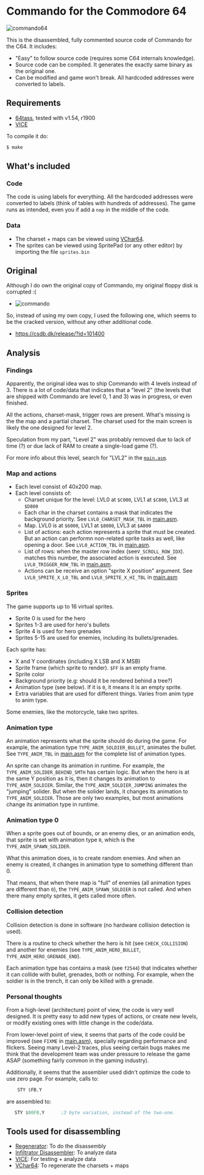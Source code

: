 # Commando for the Commodore 64

![commando64](https://lh3.googleusercontent.com/d8wonEvj2mcU2kp2gstEmZNFVUgZ8mGVxNiBTiHPXLiEC2tcs-aavTmsyoUnwm8oFBaqr7gQrHSuhvFl21gXBMDV7MUQmV7Fh7lefMMZVdd1FsDqGL5WxZ4pGp3PvKMk-ptyT123Glo=-no)

This is the disassembled, fully commented source code of Commando for the C64. It includes:

* "Easy" to follow source code (requires some C64 internals knowledge).
* Source code can be compiled. It generates the exactly same binary as the original one.
* Can be modified and game won't break. All hardcoded addresses were converted
  to labels.

## Requirements

* [64tass][64tass], tested with v1.54, r1900
* [VICE][vice]

[64tass]: http://tass64.sourceforge.net/
[vice]: http://vice-emu.sourceforge.net/

To compile it do:

```sh
$ make
```

## What's included

### Code

The code is using labels for everything. All the hardcoded addresses were
converted to labels (think of tables with hundreds of addresses).
The game runs as intended, even you if add a `nop` in
the middle of the code.

### Data

* The charset + maps can be viewed using [VChar64][vchar64].
* The sprites can be viewed using SpritePad (or any other editor) by importing
  the file `sprites.bin`

[vchar64]: https://gitlab.com/ricardoquesada/vchar64

## Original

Although I do own the original copy of Commando, my original floppy disk is corrupted :(

* ![commando][commando_img]

So, instead of using my own copy, I used the following one, which seems to be
the cracked version, without any other additional code.

* https://csdb.dk/release/?id=101400

[commando_img]: https://lh3.googleusercontent.com/HROp0I73I5q99QCjNyzmAojqRDRfSnvfCyVK_dpfAynzTyems4IcKItHzQk6umfYrzKm3FnJvhTmhlg2kjb1--zfkOQbqsKtpQugIcHdiXtFR2vF6vwZN9Wq_u63nquz9jIXJGz5xwI=-no

## Analysis

### Findings

Apparently, the original idea was to ship Commando with 4 levels instead of 3.
There is a lot of code/data that indicates that a "level 2" (the levels that are
shipped with Commando are level 0, 1 and 3) was in progress, or even finished.

All the actions, charset-mask, trigger rows are present. What's missing is the
the map and a partial charset. The charset used for the main screen is likely
the one designed for level 2.

Speculation from my part, "Level 2" was probably removed due to lack of time
(?) or due lack of RAM to create a single-load game (?).

For more info about this level, search for "LVL2" in the [`main.asm`][main.asm].

[main.asm]: src/main.asm

### Map and actions

* Each level consist of 40x200 map.
* Each level consists of:
  * Charset unique for the level: LVL0 at `$C000`, LVL1 at `$C800`,
    LVL3 at `$D800`
  * Each char in the charset contains a mask that indicates the background
    priority. See `LVL0_CHARSET_MASK_TBL` in [main.asm].
  * Map. LVL0 is at `$6000`, LVL1 at `$8000`, LVL3 at `$A000`
  * List of actions: each action represents a sprite that must be created.
    But an action can performn non-related sprite tasks as well, like opening a
    door. See `LVL0_ACTION_TBL` in [main.asm].
  * List of rows: when the master row index (see`V_SCROLL_ROW_IDX`).
    matches this number, the associated action is executed. See
    `LVL0_TRIGGER_ROW_TBL` in [main.asm].
  * Actions can be receive an option "sprite X position" argument. See
    `LVL0_SPRITE_X_LO_TBL` and `LVL0_SPRITE_X_HI_TBL` in [main.asm]

### Sprites

The game supports up to 16 virtual sprites.

* Sprite 0 is used for the hero
* Sprites 1-3 are used for hero's bullets
* Sprite 4 is used for hero grenades
* Sprites 5-15 are used for enemies, including its bullets/grenades.

Each sprite has:

* X and Y coordinates (including X LSB and X MSB)
* Sprite frame (which sprite to render). `$FF` is an empty frame.
* Sprite color
* Background priority (e.g: should it be rendered behind a tree?)
* Animation type (see below). If it is `0`, it means it is an empty sprite.
* Extra variables that are used for different things. Varies from anim type to
  anim type.

Some enemies, like the motorcycle, take two sprites.

### Animation type

An animation represents what the sprite should do during the game. For example,
the animation type `TYPE_ANIM_SOLDIER_BULLET`, animates the bullet. See
`TYPE_ANIM_TBL` in [main.asm] for the complete list of animation types.

An sprite can change its animation in runtime. For example, the
`TYPE_ANIM_SOLIDER_BEHIND_SMTH` has certain logic. But when the hero is at the
same Y position as it is, then it changes its animation to `TYPE_ANIM_SOLDIER`.
Similar, the `TYPE_ANIM_SOLDIER_JUMPING` animates the "jumping" solider. But
when the solider lands, it changes its animation to `TYPE_ANIM_SOLDIER`. Those
are only two examples, but most animations change its animation type in runtime.

### Animation type 0

When a sprite goes out of bounds, or an enemy dies, or an animation ends, that
sprite is set with animation type `0`, which is the `TYPE_ANIM_SPAWN_SOLIDER`.

What this animation does, is to create random enemies. And when an enemy is
created, it changes in animation type to something different than 0.

That means, that when there map is "full" of enemies (all animation types are
different than `0`), the `TYPE_ANIM_SPAWN_SOLDIER` is not called. And when there
many empty sprites, it gets called more often.

### Collision detection

Collision detection is done in software (no hardware collision detection is
used).

There is a routine to check whether the hero is hit (see `CHECK_COLLISION`) and
another for enemies (see `TYPE_ANIM_HERO_BULLET`, `TYPE_ANIM_HERO_GRENADE_END`).

Each animation type has contains a mask (see `f2544`) that indicates whether it
can collide with bullet, grenades, both or nothing. For example, when the soldier
is in the trench, it can only be killed with a grenade.

### Personal thoughts

From a high-level (architecture) point of view, the code is very well designed.
It is pretty easy to add new types of actions, or create new levels, or modify
existing ones with little change in the code/data.

From lower-level point of view, it seems that parts of the code could be
improved (see `FIXME` in [main.asm]), specially regarding performance and
flickers. Seeing many Level-2 traces, plus seeing certain bugs makes me think
that the development team was under pressure to release the game ASAP (something
fairly common in the gaming industry).

Additionally, it seems that the assembler used didn't optimize the code to use
zero page. For example, calls to:

```asm
    STY $FB,Y
```

are assembled to:

```asm
   STY $00FB,Y      ;3 byte variation, instead of the two-one.
```

## Tools used for disassembling

* [Regenerator][regenerator]: To do the disassembly
* [Infiltrator Disassembler][infiltrator]: To analyze data
* [VICE][vice]: For testing + analyze data
* [VChar64][vchar64]: To regenerate the charsets + maps

[regenerator]: https://csdb.dk/release/?id=149429
[infiltrator]: https://csdb.dk/release/?id=100129
